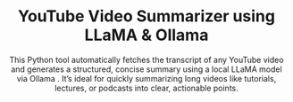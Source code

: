 <h1 align="center"> YouTube Video Summarizer using LLaMA & Ollama </h1>
<p align="center">This Python tool automatically fetches the transcript of any YouTube video and generates a structured, concise summary using a local LLaMA model via Ollama
. It’s ideal for quickly summarizing long videos like tutorials, lectures, or podcasts into clear, actionable points.</p>

